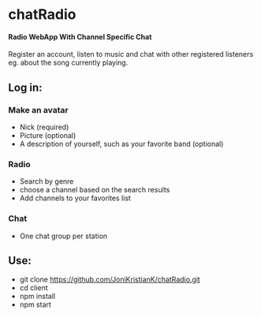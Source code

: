 chatRadio
=========

#### Radio WebApp With Channel Specific Chat

Register an account, listen to music and chat with other registered listeners eg. about the song currently playing.

Log in:
-------

### Make an avatar

* Nick (required)
* Picture (optional)
* A description of yourself, such as your favorite band (optional)

### Radio

* Search by genre
* choose a channel based on the search results
* Add channels to your favorites list

### Chat

* One chat group per station

Use:
-------

- git clone https://github.com/JoniKristianK/chatRadio.git
- cd client
- npm install
- npm start